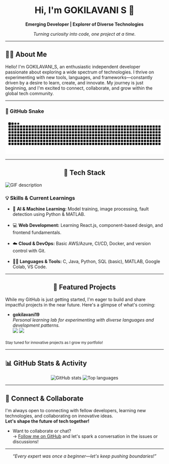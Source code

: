 <!-- HERO SECTION -->
<h1 align="center">Hi, I'm GOKILAVANI S 👋</h1>
<p align="center">
  <strong>Emerging Developer | Explorer of Diverse Technologies</strong>
</p>
<p align="center">
  <em>Turning curiosity into code, one project at a time.</em>
</p>

---

<!-- ABOUT ME -->
## 👩‍💻 About Me

Hello! I'm GOKILAVANI_S, an enthusiastic independent developer passionate about exploring a wide spectrum of technologies. I thrive on experimenting with new tools, languages, and frameworks—constantly driven by a desire to learn, create, and innovate. My journey is just beginning, and I'm excited to connect, collaborate, and grow within the global tech community.

---

### 🐍 GitHub Snake

<p align="center">
  <img src="https://raw.githubusercontent.com/gokilavani19/gokilavani19/output/github-snake.svg" alt="Snake animation" />
</p>

---

<h2 align="center">🚀 Tech Stack</h2> 
 
<picture>
  <source media="(prefers-color-scheme: dark)" srcset="./Skills_Animation_Dark.gif">
  <source media="(prefers-color-scheme: light)" srcset="./Skills_Animation_White.gif">
  <img align="left" alt="GIF description" src="./Skills_Animation_White.gif">
</picture>
<br />

<h3 align="left">💡 Skills & Current Learnings</h3>

<ul align="left">
  <li>🤖 <strong>AI & Machine Learning:</strong> Model training, image processing, fault detection using Python & MATLAB.</li><br>

  <li>💻 <strong>Web Development:</strong> Learning React.js, component-based design, and frontend fundamentals.</li><br>

  <li>☁️ <strong>Cloud & DevOps:</strong> Basic AWS/Azure, CI/CD, Docker, and version control with Git.</li><br>

  <li>🧑‍💻 <strong>Languages & Tools:</strong> C, Java, Python, SQL (basic), MATLAB, Google Colab, VS Code.</li>
</ul>

---

<!-- FEATURED PROJECTS -->
<h2 style="text-align: center;">🌟 Featured Projects</h2>

While my GitHub is just getting started, I'm eager to build and share impactful projects in the near future. Here's a glimpse of what's coming:

- **gokilavani19**  
  <em>Personal learning lab for experimenting with diverse languages and development patterns.</em>  
  <img src="https://img.shields.io/badge/Status-Experimenting-blue" /> <img src="https://img.shields.io/badge/Focus-Diverse%20Tech-lightgrey" />

<sub>Stay tuned for innovative projects as I grow my portfolio!</sub>

---

<!-- GITHUB ACTIVITY -->
## 📊 GitHub Stats & Activity

<p align="center">
  <img src="https://github-readme-stats.vercel.app/api?username=gokilavani19&show_icons=true&hide_title=true&theme=vue-dark" alt="GitHub stats" width="410"/>
  <img src="https://github-readme-stats.vercel.app/api/top-langs/?username=gokilavani19&layout=compact&hide_title=true&theme=vue-dark" alt="Top languages" width="320"/>
</p>


---

<!-- CONNECT -->
## 🤝 Connect & Collaborate

I'm always open to connecting with fellow developers, learning new technologies, and collaborating on innovative ideas.  
**Let's shape the future of tech together!**

- Want to collaborate or chat?  
  → [Follow me on GitHub](https://github.com/gokilavani19) and let's spark a conversation in the issues or discussions!

---

<p align="center">
  <em>“Every expert was once a beginner—let's keep pushing boundaries!”</em>
</p>
